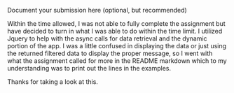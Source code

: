 Document your submission here (optional, but recommended)

Within the time allowed, I was not able to fully complete the assignment but have decided to turn in what I was able to do within the time limit.  I utilized Jquery to help with the async calls for data retrieval and the dynamic portion of the app.  I was a little confused in displaying the data or just using the returned filtered data to display the proper message, so I went with what the assignment called for more in the README markdown which to my understanding was to print out the lines in the examples.  

Thanks for taking a look at this.
